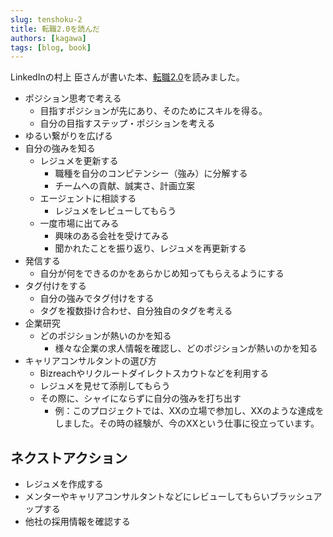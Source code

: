 ```yaml
---
slug: tenshoku-2
title: 転職2.0を読んだ
authors: [kagawa]
tags: [blog, book]
---
```


LinkedInの村上 臣さんが書いた本、[転職2.0](https://amzn.to/3XkFCKS)を読みました。

- ポジション思考で考える
    - 目指すポジションが先にあり、そのためにスキルを得る。
    - 自分の目指すステップ・ポジションを考える
- ゆるい繋がりを広げる
- 自分の強みを知る
    - レジュメを更新する
        - 職種を自分のコンピテンシー（強み）に分解する
        - チームへの貢献、誠実さ、計画立案
    - エージェントに相談する
        - レジュメをレビューしてもらう
    - 一度市場に出てみる
        - 興味のある会社を受けてみる
        - 聞かれたことを振り返り、レジュメを再更新する
- 発信する
    - 自分が何をできるのかをあらかじめ知ってもらえるようにする
- タグ付けをする
    - 自分の強みでタグ付けをする
    - タグを複数掛け合わせ、自分独自のタグを考える
- 企業研究
    - どのポジションが熱いのかを知る
        - 様々な企業の求人情報を確認し、どのポジションが熱いのかを知る
- キャリアコンサルタントの選び方
    - Bizreachやリクルートダイレクトスカウトなどを利用する
    - レジュメを見せて添削してもらう
    - その際に、シャイにならずに自分の強みを打ち出す
        - 例：このプロジェクトでは、XXの立場で参加し、XXのような達成をしました。その時の経験が、今のXXという仕事に役立っています。

## ネクストアクション
- レジュメを作成する
- メンターやキャリアコンサルタントなどにレビューしてもらいブラッシュアップする
- 他社の採用情報を確認する